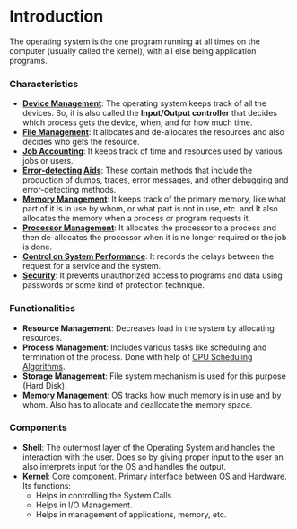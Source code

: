 # Introduction

The operating system is the one program running at all times on the computer (usually called the kernel), with all else being application programs.

### Characteristics
- <u>**Device Management**</u>: The operating system keeps track of all the devices. So, it is also called the **Input/Output controller** that decides which process gets the device, when, and for how much time.
- <u>**File Management**</u>: It allocates and de-allocates the resources and also decides who gets the resource.
- <u>**Job Accounting**</u>: It keeps track of time and resources used by various jobs or users.
- <u>**Error-detecting Aids**</u>: These contain methods that include the production of dumps, traces, error messages, and other debugging and error-detecting methods.
- <u>**Memory Management**</u>: It keeps track of the primary memory, like what part of it is in use by whom, or what part is not in use, etc. and It also allocates the memory when a process or program requests it.
- <u>**Processor Management**</u>: It allocates the processor to a process and then de-allocates the processor when it is no longer required or the job is done.
- <u>**Control on System Performance**</u>: It records the delays between the request for a service and the system.
- <u>**Security**</u>: It prevents unauthorized access to programs and data using passwords or some kind of protection technique.

### Functionalities
- **Resource Management**: Decreases load in the system by allocating resources.
- **Process Management**: Includes various tasks like scheduling and termination of the process. Done with help of <u>CPU Scheduling Algorithms</u>.
- **Storage Management**: File system mechanism is used for this purpose (Hard Disk).
- **Memory Management**: OS tracks how much memory is in use and by whom. Also has to allocate and deallocate the memory space.

### Components
- **Shell**: The outermost layer of the Operating System and handles the interaction with the user. Does so by giving proper input to the user an also interprets input for the OS and handles the output.
- **Kernel**: Core component. Primary interface between OS and Hardware. Its functions:
  - Helps in controlling the System Calls.
  - Helps in I/O Management.
  - Helps in management of applications, memory, etc.